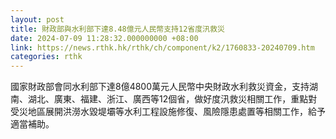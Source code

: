 ```yaml
---
layout: post
title: 財政部與水利部下達8.48億元人民幣支持12省度汛救災
date: 2024-07-09 11:28:32.000000000 +08:00
link: https://news.rthk.hk/rthk/ch/component/k2/1760833-20240709.htm
categories: rthk
---
```


國家財政部會同水利部下達8億4800萬元人民幣中央財政水利救災資金，支持湖南、湖北、廣東、福建、浙江、廣西等12個省，做好度汛救災相關工作，重點對受災地區展開洪澇水毀堤壩等水利工程設施修復、風險隱患處置等相關工作，給予適當補助。
